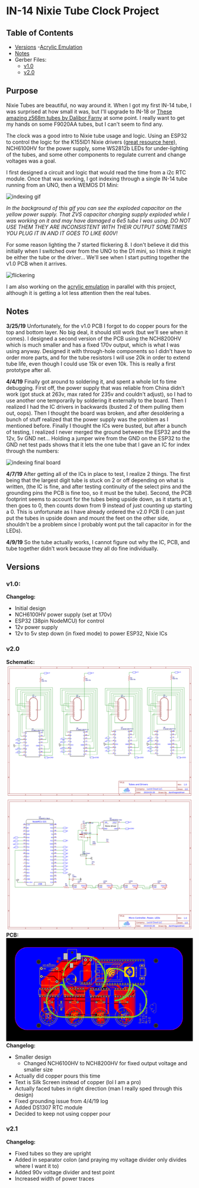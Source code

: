 # IN-14 Nixie Tube Clock Project

## Table of Contents
- [Versions](#Versions)
    -[Acrylic Emulation](acrylic)
- [Notes](#Notes)
- Gerber Files:
    - [v1.0](pcbV1.0)
    - [v2.0](pcbV2.0)

## Purpose

Nixie Tubes are beautiful, no way around it. When I got my first IN-14 tube, I was surprised at how small it was, but I'll upgrade to IN-18 or [These amazing z568m tubes by Dalibor Farny](https://daliborfarny.com/product/rz568m-nixie-tube/) at some point. I really want to get my hands on some F9020AA tubes, but I can't seem to find any.

The clock was a good intro to Nixie tube usage and logic. Using an ESP32 to control the logic for the K155ID1 Nixie drivers ([great resource here](https://archive.fo/euOg7)), NCH6100HV for the power supply, some WS2812b LEDs for under-lighting of the tubes, and some other components to regulate current and change voltages was a goal.

I first designed a circuit and logic that would read the time from a i2c RTC module. Once that was working, I got indexing through a single IN-14 tube running from an UNO, then a WEMOS D1 Mini:

![indexing gif](media/in-14indexing.gif)

_In the background of this gif you can see the exploded capacitor on the yellow power supply. That ZVS capacitor charging supply exploded while I was working on it and may have damaged a 6e5 tube I was using. DO NOT USE THEM THEY ARE INCONSISTENT WITH THEIR OUTPUT SOMETIMES YOU PLUG IT IN AND IT GOES TO LIKE 600V!_

For some reason lighting the 7 started flickering 8. I don't believe it did this initially when I switched over from the UNO to the D1 mini, so I think it might be either the tube or the driver... We'll see when I start putting together the v1.0 PCB when it arrives.

![flickering](media/7flickering8.gif)

I am also working on the [acrylic emulation](acrylic) in parallel with this project, although it is getting a lot less attention then the real tubes.

## Notes

**3/25/19**
Unfortunately, for the v1.0 PCB I forgot to do copper pours for the top and bottom layer. No big deal, it should still work (but we'll see when it comes). I designed a second version of the PCB using the NCH8200HV which is much smaller and has a fixed 170v output, which is what I was using anyway. Designed it with through-hole components so I didn't have to order more parts, and for the tube resistors I will use 20k in order to extend tube life, even though I could use 15k or even 10k. This is really a first prototype after all.

**4/4/19**
Finally got around to soldering it, and spent a whole lot fo time debugging. First off, the power supply that was reliable from China didn't work (got stuck at 263v, max rated for 235v and couldn't adjust), so I had to use another one temporarily by soldering it externally to the board. Then I realized I had the IC drivers in backwards (busted 2 of them pulling them out, oops). Then I thought the board was broken, and after desoldering a bunch of stuff realized that the power supply was the problem as I mentioned before. Finally I thought the ICs were busted, but after a bunch of testing, I realized I never merged the ground between the ESP32 and the 12v, 5v GND net... Holding a jumper wire from the GND on the ESP32 to the GND net test pads shows that it lets the one tube that I gave an IC for index through the numbers:

![indexing final board](media/v1Indexing.gif)

**4/7/19**
After getting all of the ICs in place to test, I realize 2 things. The first being that the largest digit tube is stuck on 2 or off depending on what is written, (the IC is fine, and after testing continuity of the select pins and the grounding pins the PCB is fine too, so it must be the tube). Second, the PCB footprint seems to account for the tubes being upside down, as it starts at 1, then goes to 0, then counts down from 9 instead of just counting up starting a 0. This is unfortunate as I have already ordered the v2.0 PCB (I can just put the tubes in upside down and mount the feet on the other side, shouldn't be a problem since I probably wont put the tall capacitor in for the LEDs).

**4/9/19**
So the tube actually works, I cannot figure out why the IC, PCB, and tube together didn't work because they all do fine individually.

## Versions

### v1.0:
**Changelog:**
- Initial design
- NCH6100HV power supply (set at 170v)
- ESP32 (38pin NodeMCU) for control
- 12v power supply
- 12v to 5v step down (in fixed mode) to power ESP32, Nixie ICs

### v2.0

**Schematic:**
![Clock Schematic sheet 1](media/v2.0sp1.png)
![Clock Schematic sheet 2](media/v2.0sp2.png)
**PCB:**
![Clock PCB Design](media/v2.0pcb.png)
**Changelog:**
- Smaller design
    - Changed NCH6100HV to NCH8200HV for fixed output voltage and smaller size
- Actually did copper pours this time
- Text is Silk Screen instead of copper (lol I am a pro)
- Actually faced tubes in right direction (man I really sped through this design)
- Fixed grounding issue from 4/4/19 log
- Added DS1307 RTC module
- Decided to keep not using copper pour

### v2.1
**Changelog:**
- Fixed tubes so they are upright
- Added in separator colon (and praying my voltage divider only divides where I want it to)
- Added 90v voltage divider and test point
- Increased width of power traces
